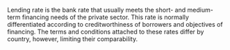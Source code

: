 Lending rate is the bank rate that usually meets the short- and medium-term financing needs of the private sector. This rate is normally differentiated according to creditworthiness of borrowers and objectives of financing. The terms and conditions attached to these rates differ by country, however, limiting their comparability.